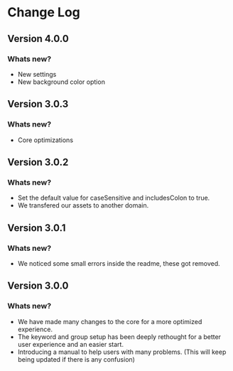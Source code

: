# Change Log

## Version 4.0.0

### Whats new?

- New settings
- New background color option

## Version 3.0.3

### Whats new?

- Core optimizations

## Version 3.0.2

### Whats new?

- Set the default value for caseSensitive and includesColon to true.
- We transfered our assets to another domain.

## Version 3.0.1

### Whats new?

- We noticed some small errors inside the readme, these got removed.

## Version 3.0.0

### Whats new?

- We have made many changes to the core for a more optimized experience.
- The keyword and group setup has been deeply rethought for a better user experience and an easier start.
- Introducing a manual to help users with many problems. (This will keep being updated if there is any confusion)
